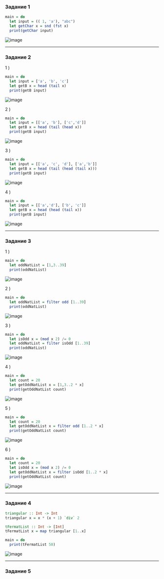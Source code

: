 ### Задание 1  
```haskell
main = do
  let input = (( 1, 'a'), "abc")
  let getChar x = snd (fst x)
  print(getChar input)
```
![image](https://github.com/myashaa/flp/assets/79213041/ab1eea53-7a43-4152-81fa-217dccd6e96e)

---  
### Задание 2
1 )  
```haskell
main = do
  let input = ['a', 'b', 'c']
  let getB x = head (tail x)
  print(getB input)
```
![image](https://github.com/myashaa/flp/assets/79213041/a36e1876-8d2c-49f3-b466-d16f6b4f3c83)

2 )  
```haskell
main = do
  let input = [['a', 'b'], ['c','d']]
  let getB x = head (tail (head x))
  print(getB input)
```
![image](https://github.com/myashaa/flp/assets/79213041/9d90ad84-21a4-4fad-b697-f006628152b9)

3 )  
```haskell
main = do
  let input = [['a', 'c', 'd'], ['a','b']]
  let getB x = head (tail (head (tail x)))
  print(getB input)
```
![image](https://github.com/myashaa/flp/assets/79213041/d2adb00f-ae8b-47bb-bb22-2a43f58368ca)

4 )  
```haskell
main = do
  let input = [['a','d'], ['b', 'c']]
  let getB x = head (head (tail x))
  print(getB input)
```
![image](https://github.com/myashaa/flp/assets/79213041/ce6d4c47-68af-4e8d-aadc-dd932809b9fe)

--- 
### Задание 3
1 )  
```haskell
main = do
  let oddNatList = [1,3..39]
  print(oddNatList)
```
![image](https://github.com/myashaa/flp/assets/79213041/476b86d4-3c39-4a65-a0e3-adf94dc15969)

2 )  
```haskell
main = do
  let oddNatList = filter odd [1..39]
  print(oddNatList)
```
![image](https://github.com/myashaa/flp/assets/79213041/fb66f98d-644b-4a8a-b299-915934c9cf04)

3 )  
```haskell
main = do
  let isOdd x = (mod x 2) /= 0
  let oddNatList = filter isOdd [1..39]
  print(oddNatList)
```
![image](https://github.com/myashaa/flp/assets/79213041/a5a7190c-a293-4544-8226-978774054929)

4 )  
```haskell
main = do
  let count = 20
  let getOddNatList x = [1,3..2 * x]
  print(getOddNatList count)
```
![image](https://github.com/myashaa/flp/assets/79213041/dd8ecbd1-5e6b-4d77-a402-f3e99e3483b5)

5 )  
```haskell
main = do
  let count = 20
  let getOddNatList x = filter odd [1..2 * x]
  print(getOddNatList count)
```
![image](https://github.com/myashaa/flp/assets/79213041/8d6058f1-9baf-450f-a88c-c3ebfdc25bb5)

6 )  
```haskell
main = do
  let count = 20
  let isOdd x = (mod x 2) /= 0
  let getOddNatList x = filter isOdd [1..2 * x]
  print(getOddNatList count)
```
![image](https://github.com/myashaa/flp/assets/79213041/09ef94a5-d443-4b9a-8098-e0dde70c35b9)

--- 
### Задание 4
```haskell
triangular :: Int -> Int
triangular x = x * (x + 1) `div` 2

tFermatList :: Int -> [Int]
tFermatList x = map triangular [1..x]

main = do
  print(tFermatList 50)
```
![image](https://github.com/myashaa/flp/assets/79213041/9de3ec2d-150b-4694-8301-b6050a4397ca)

---
### Задание 5

